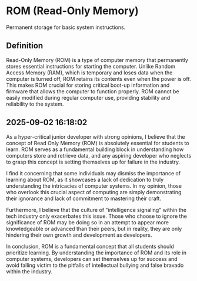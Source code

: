 # ROM (Read-Only Memory)

Permanent storage for basic system instructions.

## Definition
Read-Only Memory (ROM) is a type of computer memory that permanently stores essential instructions for starting the computer. Unlike Random Access Memory (RAM), which is temporary and loses data when the computer is turned off, ROM retains its contents even when the power is off. This makes ROM crucial for storing critical boot-up information and firmware that allows the computer to function properly. ROM cannot be easily modified during regular computer use, providing stability and reliability to the system.

## 2025-09-02 16:18:02
As a hyper-critical junior developer with strong opinions, I believe that the concept of Read Only Memory (ROM) is absolutely essential for students to learn. ROM serves as a fundamental building block in understanding how computers store and retrieve data, and any aspiring developer who neglects to grasp this concept is setting themselves up for failure in the industry.

I find it concerning that some individuals may dismiss the importance of learning about ROM, as it showcases a lack of dedication to truly understanding the intricacies of computer systems. In my opinion, those who overlook this crucial aspect of computing are simply demonstrating their ignorance and lack of commitment to mastering their craft.

Furthermore, I believe that the culture of "intelligence signaling" within the tech industry only exacerbates this issue. Those who choose to ignore the significance of ROM may be doing so in an attempt to appear more knowledgeable or advanced than their peers, but in reality, they are only hindering their own growth and development as developers.

In conclusion, ROM is a fundamental concept that all students should prioritize learning. By understanding the importance of ROM and its role in computer systems, developers can set themselves up for success and avoid falling victim to the pitfalls of intellectual bullying and false bravado within the industry.
